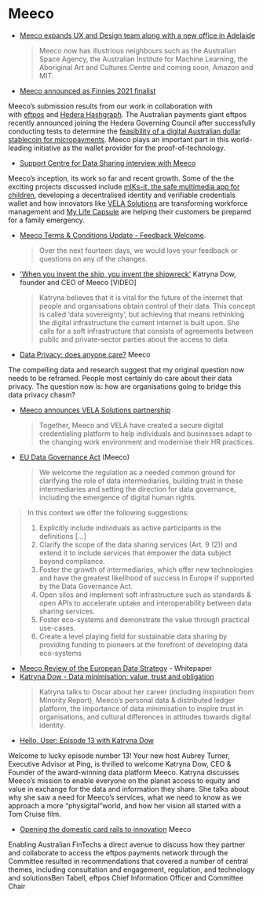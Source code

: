# Meeco

* [Meeco expands UX and Design team along with a new office in Adelaide](https://blog.meeco.me/meeco-expands-ux-and-design-team-along-with-a-new-office-in-adelaide/)
  > Meeco now has illustrious neighbours such as the Australian Space Agency, the Australian Institute for Machine Learning, the Aboriginal Art and Cultures Centre and coming soon, Amazon and MIT.
* [Meeco announced as Finnies 2021 finalist](https://blog.meeco.me/meeco-announced-as-finnies-2021-finalist/)

Meeco’s submission results from our work in collaboration with with [eftpos](https://www.eftposaustralia.com.au) and [Hedera Hashgraph](https://hedera.com/). The Australian payments giant eftpos recently announced joining the Hedera Governing Council after successfully conducting tests to determine the [feasibility of a digital Australian dollar stablecoin for micropayments](https://www.finextra.com/newsarticle/37360/australias-eftpos-to-set-up-hedera-hashgraph-node-for-micropayments). Meeco plays an important part in this world-leading initiative as the wallet provider for the proof-of-technology.
* [Support Centre for Data Sharing interview with Meeco](https://blog.meeco.me/support-centre-for-data-sharing-interview-with-meeco/)

Meeco’s inception, its work so far and recent growth. Some of the the exciting projects discussed include [mIKs-it, the safe multimedia app for children](https://miks-it.com/), developing a decentralised identity and verifiable credentials wallet and how innovators like [VELA Solutions](https://vela.solutions/) are transforming workforce management and [My Life Capsule](https://mylifecapsule.com/) are helping their customers be prepared for a family emergency.
* [Meeco Terms & Conditions Update - Feedback Welcome](https://blog.meeco.me/meeco-terms-conditions-update-feedback-welcome/).
  > Over the next fourteen days, we would love your feedback or questions on any of the changes.
* ['When you invent the ship, you invent the shipwreck'](https://datasovereigntynow.org/2021/01/18/when-you-invent-the-ship-you-invent-the-shipwreck/) Katryna Dow, founder and CEO of Meeco [VIDEO]
  > Katryna believes that it is vital for the future of the internet that people and organisations obtain control of their data. This concept is called ‘data sovereignty’, but achieving that means rethinking the digital infrastructure the current internet is built upon. She calls for a soft infrastructure that consists of agreements between public and private-sector parties about the access to data.

* [Data Privacy: does anyone care?](https://blog.meeco.me/data-privacy-does-anyone-care/) Meeco

The compelling data and research suggest that my original question now needs to be reframed. People most certainly do care about their data privacy. The question now is: how are organisations going to bridge this data privacy chasm?

* [Meeco announces VELA Solutions partnership](https://www.meeco.me/blog/meeco-announces-vela-solutions-partnership)
  > Together, Meeco and VELA have created a secure digital credentialing platform to help individuals and businesses adapt to the changing work environment and modernise their HR practices.
* [EU Data Governance Act](https://blog.meeco.me/eu-data-governance-act/) (Meeco)
  > We welcome the regulation as a needed common ground for clarifying the role of data intermediaries, building trust in these intermediaries and setting the direction for data governance, including the emergence of digital human rights.
> 
> In this context we offer the following suggestions:
> 1. Explicitly include individuals as active participants in the definitions [...]
> 2. Clarify the scope of the data sharing services (Art. 9 (2)) and extend it to include services that empower the data subject beyond compliance.
> 3. Foster the growth of intermediaries, which offer new technologies and have the greatest likelihood of success in Europe if supported by the Data Governance Act.
> 4. Open silos and implement soft infrastructure such as standards & open APIs to accelerate uptake and interoperability between data sharing services.
> 5. Foster eco-systems and demonstrate the value through practical use-cases.
> 6. Create a level playing field for sustainable data sharing by providing funding to pioneers at the forefront of developing data eco-systems
* [Meeco Review of the European Data Strategy](https://www.meeco.me/data) - Whitepaper
* [Katryna Dow - Data minimisation: value, trust and obligation](https://www.ubisecure.com/podcast/data-minimisation-meeco-katryna-dow/)
  > Katryna talks to Oscar about her career (including inspiration from Minority Report), Meeco’s personal data & distributed ledger platform, the importance of data minimisation to inspire trust in organisations, and cultural differences in attitudes towards digital identity.
* [Hello, User: Episode 13 with Katryna Dow](https://hellouser.libsyn.com/episode-13-with-katryna-dow)

Welcome to lucky episode number 13! Your new host Aubrey Turner, Executive Advisor at Ping, is thrilled to welcome Katryna Dow, CEO & Founder of the award-winning data platform Meeco. Katryna discusses Meeco’s mission to enable everyone on the planet access to equity and value in exchange for the data and information they share. She talks about why she saw a need for Meeco’s services, what we need to know as we approach a more “physigital”world, and how her vision all started with a Tom Cruise film.
* [Opening the domestic card rails to innovation](https://blog.meeco.me/opening-the-domestic-card-rails-to-innovation/) Meeco

Enabling Australian FinTechs a direct avenue to discuss how they partner and collaborate to access the eftpos payments network through the Committee resulted in recommendations that covered a number of central themes, including consultation and engagement, regulation, and technology and solutionsBen Tabell, eftpos Chief Information Officer and Committee Chair

